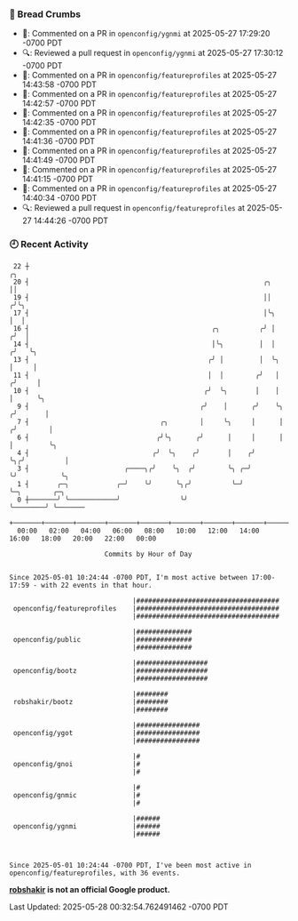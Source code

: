 ### 🍞 Bread Crumbs

 * 💬: Commented on a PR in  `openconfig/ygnmi` at 2025-05-27 17:29:20 -0700 PDT
 * 🔍: Reviewed a pull request in  `openconfig/ygnmi` at 2025-05-27 17:30:12 -0700 PDT
 * 💬: Commented on a PR in  `openconfig/featureprofiles` at 2025-05-27 14:43:58 -0700 PDT
 * 💬: Commented on a PR in  `openconfig/featureprofiles` at 2025-05-27 14:42:57 -0700 PDT
 * 💬: Commented on a PR in  `openconfig/featureprofiles` at 2025-05-27 14:42:35 -0700 PDT
 * 💬: Commented on a PR in  `openconfig/featureprofiles` at 2025-05-27 14:41:36 -0700 PDT
 * 💬: Commented on a PR in  `openconfig/featureprofiles` at 2025-05-27 14:41:49 -0700 PDT
 * 💬: Commented on a PR in  `openconfig/featureprofiles` at 2025-05-27 14:41:15 -0700 PDT
 * 💬: Commented on a PR in  `openconfig/featureprofiles` at 2025-05-27 14:40:34 -0700 PDT
 * 🔍: Reviewed a pull request in  `openconfig/featureprofiles` at 2025-05-27 14:44:26 -0700 PDT

### 🕘 Recent Activity
```
 22 ┼                                                                        ╭╮
 20 ┤                                                           ╭╮           ││
 19 ┤                                                           ││          ╭╯╰╮
 17 ┤                                                           │╰╮         │  │
 16 ┤                                              ╭╮          ╭╯ │        ╭╯  │
 14 ┤                                              │╰╮         │  │       ╭╯   ╰╮
 13 ┤                                             ╭╯ │         │  ╰╮      │     │
 11 ┤                                             │  │        ╭╯   │     ╭╯     │
 10 ┤                                            ╭╯  ╰╮       │    │     │      ╰╮
  9 ┤                                           ╭╯    │      ╭╯    ╰╮   ╭╯       │
  7 ┤                                 ╭╮        │     ╰╮     │      │  ╭╯        │
  6 ┤                                ╭╯╰╮      ╭╯      │     │      │  │         ╰╮
  4 ┤                               ╭╯  ╰╮    ╭╯       │    ╭╯      ╰╮╭╯          │
  3 ┤                        ╭────╮╭╯    ╰╮  ╭╯        ╰╮ ╭─╯        ╰╯           ╰╮
  1 ┤       ╭─╮            ╭─╯    ╰╯      ╰╮╭╯          ╰─╯                        ╰─╮        ╭─╮
  0 ┼───────╯ ╰────────────╯               ╰╯                                        ╰────────╯ ╰───────
    +───────+───────+───────+───────+───────+───────+───────+───────+───────+───────+───────+───────+────
  00:00   02:00   04:00   06:00   08:00   10:00   12:00   14:00   16:00   18:00   20:00   22:00   00:00   

						Commits by Hour of Day


Since 2025-05-01 10:24:44 -0700 PDT, I'm most active between 17:00-17:59 - with 22 events in that hour.

```



```
                               |####################################
 openconfig/featureprofiles    |####################################
                               |####################################

                               |##############
 openconfig/public             |##############
                               |##############

                               |##################
 openconfig/bootz              |##################
                               |##################

                               |########
 robshakir/bootz               |########
                               |########

                               |################
 openconfig/ygot               |################
                               |################

                               |#
 openconfig/gnoi               |#
                               |#

                               |#
 openconfig/gnmic              |#
                               |#

                               |######
 openconfig/ygnmi              |######
                               |######



Since 2025-05-01 10:24:44 -0700 PDT, I've been most active in openconfig/featureprofiles, with 36 events.

```
**[robshakir](mailto:robjs@google.com) is not an official Google product.**  


Last Updated: 2025-05-28 00:32:54.762491462 -0700 PDT
